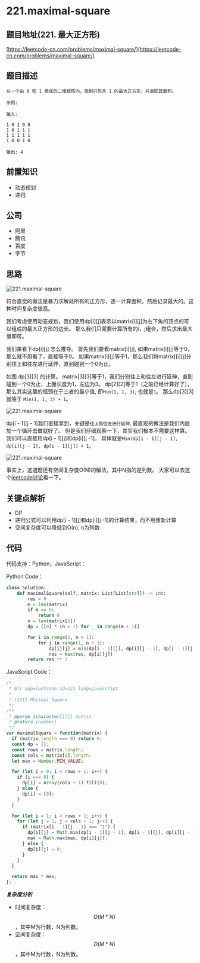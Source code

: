 # 221.maximal-square

## 题目地址\(221. 最大正方形\)

[https://leetcode-cn.com/problems/maximal-square/](https://leetcode-cn.com/problems/maximal-square/)

## 题目描述

```text
在一个由 0 和 1 组成的二维矩阵内，找到只包含 1 的最大正方形，并返回其面积。

示例:

输入: 

1 0 1 0 0
1 0 1 1 1
1 1 1 1 1
1 0 0 1 0

输出: 4
```

## 前置知识

* 动态规划
* 递归

## 公司

* 阿里
* 腾讯
* 百度
* 字节

## 思路

![221.maximal-square](https://tva1.sinaimg.cn/large/007S8ZIlly1ghludl52xfj30bo09vmxo.jpg)

符合直觉的做法是暴力求解处所有的正方形，逐一计算面积，然后记录最大的。这种时间复杂度很高。

我们考虑使用动态规划，我们使用dp\[i\]\[j\]表示以matrix\[i\]\[j\]为右下角的顶点的可以组成的最大正方形的边长。 那么我们只需要计算所有的i，j组合，然后求出最大值即可。

我们来看下dp\[i\]\[j\] 怎么推导。 首先我们要看matrix\[i\]\[j\], 如果matrix\[i\]\[j\]等于0，那么就不用看了，直接等于0。 如果matrix\[i\]\[j\]等于1，那么我们将matrix\[\[i\]\[j\]分别往上和往左进行延伸，直到碰到一个0为止。

如图 dp\[3\]\[3\] 的计算。 matrix\[3\]\[3\]等于1，我们分别往上和往左进行延伸，直到碰到一个0为止，上面长度为1，左边为3。 dp\[2\]\[2\]等于1（之前已经计算好了），那么其实这里的瓶颈在于三者的最小值, 即`Min(1, 1, 3)`, 也就是`1`。 那么dp\[3\]\[3\] 就等于 `Min(1, 1, 3) + 1`。

![221.maximal-square](https://tva1.sinaimg.cn/large/007S8ZIlly1ghludlnra9j30an08xt96.jpg)

dp\[i - 1\]\[j - 1\]我们直接拿到，关键是`往上和往左进行延伸`, 最直观的做法是我们内层加一个循环去做就好了。 但是我们仔细观察一下，其实我们根本不需要这样算。 我们可以直接用dp\[i - 1\]\[j\]和dp\[i\]\[j -1\]。 具体就是`Min(dp[i - 1][j - 1], dp[i][j - 1], dp[i - 1][j]) + 1`。

![221.maximal-square](https://tva1.sinaimg.cn/large/007S8ZIlly1ghludm7ilmj30a507sglz.jpg)

事实上，这道题还有空间复杂度O\(N\)的解法，其中N指的是列数。 大家可以去这个[leetcode讨论](https://leetcode.com/problems/maximal-square/discuss/61803/C%2B%2B-space-optimized-DP)看一下。

## 关键点解析

* DP
* 递归公式可以利用dp\[i - 1\]\[j\]和dp\[i\]\[j -1\]的计算结果，而不用重新计算
* 空间复杂度可以降低到O\(n\), n为列数

## 代码

代码支持：Python，JavaScript：

Python Code：

```python
class Solution:
    def maximalSquare(self, matrix: List[List[str]]) -> int:
        res = 0
        m = len(matrix)
        if m == 0:
            return 0
        n = len(matrix[0])
        dp = [[0] * (n + 1) for _ in range(m + 1)]

        for i in range(1, m + 1):
            for j in range(1, n + 1):
                dp[i][j] = min(dp[i - 1][j], dp[i][j - 1], dp[i - 1][j - 1]) + 1 if matrix[i - 1][j - 1] == "1" else 0
                res = max(res, dp[i][j])
        return res ** 2
```

JavaScript Code：

```javascript
/*
 * @lc app=leetcode id=221 lang=javascript
 *
 * [221] Maximal Square
 */
/**
 * @param {character[][]} matrix
 * @return {number}
 */
var maximalSquare = function(matrix) {
  if (matrix.length === 0) return 0;
  const dp = [];
  const rows = matrix.length;
  const cols = matrix[0].length;
  let max = Number.MIN_VALUE;

  for (let i = 0; i < rows + 1; i++) {
    if (i === 0) {
      dp[i] = Array(cols + 1).fill(0);
    } else {
      dp[i] = [0];
    }
  }

  for (let i = 1; i < rows + 1; i++) {
    for (let j = 1; j < cols + 1; j++) {
      if (matrix[i - 1][j - 1] === "1") {
        dp[i][j] = Math.min(dp[i - 1][j - 1], dp[i - 1][j], dp[i][j - 1]) + 1;
        max = Math.max(max, dp[i][j]);
      } else {
        dp[i][j] = 0;
      }
    }
  }

  return max * max;
};
```

_**复杂度分析**_

* 时间复杂度：$$O(M * N)$$，其中M为行数，N为列数。
* 空间复杂度：$$O(M * N)$$，其中M为行数，N为列数。

